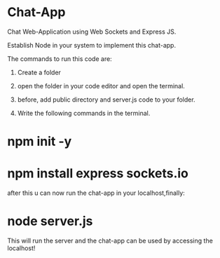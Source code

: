 # Chat-App
Chat Web-Application using Web Sockets and Express JS.

Establish Node in your system to implement this chat-app.

The commands to run this code are:

1. Create a folder

2. open the folder in your code editor and open the terminal.

3. before, add public directory and server.js code to your folder.

4. Write the following commands in the terminal.

# npm init -y
# npm install express sockets.io
after this u can now run the chat-app in your localhost,finally:
# node server.js
This will run the server and the chat-app can be used by accessing the localhost!
